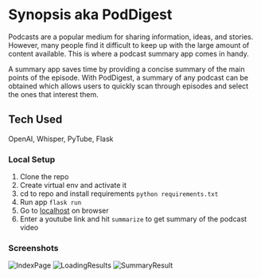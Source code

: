 # Synopsis aka PodDigest

<p>
Podcasts are a popular medium for sharing information, ideas, and stories. However, many people find it difficult to keep up with the large amount of content available. This is where a podcast summary app comes in handy.
</p>
<p>
A summary app saves time by providing a concise summary of the main points of the episode. With PodDigest, a summary of any podcast can be obtained which allows users to quickly scan through episodes and select the ones that interest them.
</p>


## Tech Used
OpenAI, Whisper, PyTube, Flask

### Local Setup
1. Clone the repo
2. Create virtual env and activate it
3. cd to repo and install requirements
   ```python requirements.txt```
4. Run app
`flask run`
5. Go to [localhost](http://127.0.0.1:5000) on browser
6. Enter a youtube link and hit `summarize` to get summary of the podcast video

### Screenshots
![IndexPage](static/images/Screenshot1.png)
![LoadingResults](static/images/Screenshot2.png)
![SummaryResult](static/images/Screenshot3.png)